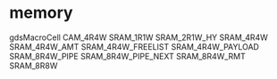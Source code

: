 # memory
gdsMacroCell CAM_4R4W SRAM_1R1W SRAM_2R1W_HY SRAM_4R4W SRAM_4R4W_AMT SRAM_4R4W_FREELIST SRAM_4R4W_PAYLOAD SRAM_8R4W_PIPE SRAM_8R4W_PIPE_NEXT SRAM_8R4W_RMT SRAM_8R8W 
